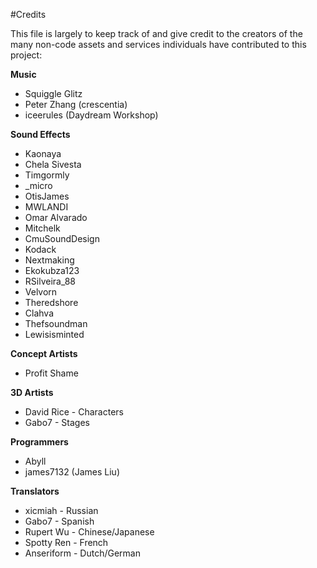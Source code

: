 #Credits

This file is largely to keep track of and give credit to the creators of the many non-code assets and services individuals have contributed to this project:

**Music**  
* Squiggle Glitz  
* Peter Zhang (crescentia)
* iceerules (Daydream Workshop)

**Sound Effects**  
* Kaonaya  
* Chela Sivesta  
* Timgormly  
* _micro  
* OtisJames  
* MWLANDI  
* Omar Alvarado  
* Mitchelk  
* CmuSoundDesign  
* Kodack  
* Nextmaking  
* Ekokubza123  
* RSilveira_88  
* Velvorn  
* Theredshore  
* Clahva  
* Thefsoundman  
* Lewisisminted

**Concept Artists**  
* Profit Shame

**3D Artists**  
* David Rice - Characters
* Gabo7 - Stages

**Programmers**  
* Abyll
* james7132 (James Liu)

**Translators** 
* xicmiah - Russian  
* Gabo7 - Spanish  
* Rupert Wu - Chinese/Japanese  
* Spotty Ren - French  
* Anseriform - Dutch/German  
